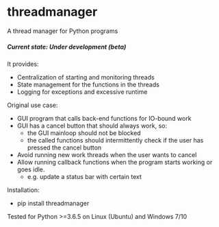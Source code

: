 # threadmanager
A thread manager for Python programs

##### Current state: Under development (beta)


It provides:  
  * Centralization of starting and monitoring threads  
  * State management for the functions in the threads  
  * Logging for exceptions and excessive runtime  
  
Original use case:  
  * GUI program that calls back-end functions for IO-bound work  
  * GUI has a cancel button that should always work, so:  
    * the GUI mainloop should not be blocked  
    * the called functions should intermittently check if the user has pressed the cancel button  
  * Avoid running new work threads when the user wants to cancel  
  * Allow running callback functions when the program starts working or goes idle.  
    * e.g. update a status bar with certain text  
  
Installation:  
  * pip install threadmanager  
  
Tested for Python >=3.6.5 on Linux (Ubuntu) and Windows 7/10
